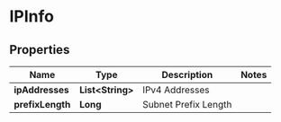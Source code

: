 # IPInfo

## Properties
Name | Type | Description | Notes
------------ | ------------- | ------------- | -------------
**ipAddresses** | **List&lt;String&gt;** | IPv4 Addresses | 
**prefixLength** | **Long** | Subnet Prefix Length | 
